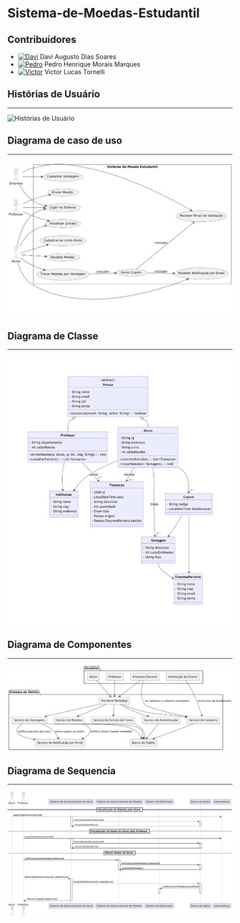 # Sistema-de-Moedas-Estudantil

## Contribuidores

- [![Davi](https://avatars0.githubusercontent.com/u/113954562?s=50 "Davi Augusto Dias Soares")](https://github.com/daviaugustoo) Davi Augusto Dias Soares
- [![Pedro](https://avatars.githubusercontent.com/u/65373363?s=50 "Pedro Henrique Morais Marques")](https://github.com/MoraisGordo) Pedro Henrique Morais Marques
- [![Victor](https://avatars.githubusercontent.com/u/131902065?s=50 "Victor Lucas Tornelli")](https://github.com/Viihctor) Victor Lucas Tornelli

## Histórias de Usuário
---------------
![Histórias de Usuário](https://github.com/MoraisGordo/Sistema-de-Moedas-Estudantil/blob/main/Assets/Historia_de_usu%C3%A1rio.png)

## Diagrama de caso de uso
---------------
![Casos de Uso](https://github.com/MoraisGordo/Sistema-de-Moedas-Estudantil/blob/main/Assets/Diagramas/Casos_de_Uso.jpg)


## Diagrama de Classe
---------------
![Diagrama de Classe](https://github.com/MoraisGordo/Sistema-de-Moedas-Estudantil/blob/main/Assets/Diagramas/Diagrama%20de%20Classe.png)


## Diagrama de Componentes
---------------
![Diagrama de Componentes](https://github.com/MoraisGordo/Sistema-de-Moedas-Estudantil/blob/main/Assets/Diagramas/Diagrama%20de%20Componentes.png)


## Diagrama de Sequencia
---------------
![Diagrama de Sequencia](https://github.com/MoraisGordo/Sistema-de-Moedas-Estudantil/blob/main/Assets/Diagramas/Diagrama%20de%20Sequencia.png)
